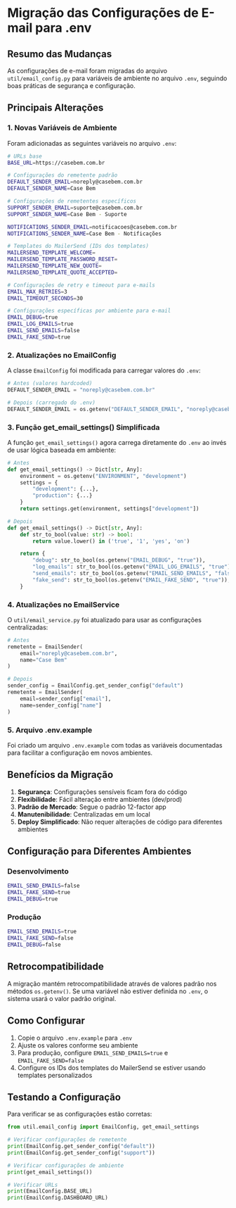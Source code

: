 # Migração das Configurações de E-mail para .env

## Resumo das Mudanças

As configurações de e-mail foram migradas do arquivo `util/email_config.py` para variáveis de ambiente no arquivo `.env`, seguindo boas práticas de segurança e configuração.

## Principais Alterações

### 1. Novas Variáveis de Ambiente

Foram adicionadas as seguintes variáveis no arquivo `.env`:

```bash
# URLs base
BASE_URL=https://casebem.com.br

# Configurações do remetente padrão
DEFAULT_SENDER_EMAIL=noreply@casebem.com.br
DEFAULT_SENDER_NAME=Case Bem

# Configurações de remetentes específicos
SUPPORT_SENDER_EMAIL=suporte@casebem.com.br
SUPPORT_SENDER_NAME=Case Bem - Suporte

NOTIFICATIONS_SENDER_EMAIL=notificacoes@casebem.com.br
NOTIFICATIONS_SENDER_NAME=Case Bem - Notificações

# Templates do MailerSend (IDs dos templates)
MAILERSEND_TEMPLATE_WELCOME=
MAILERSEND_TEMPLATE_PASSWORD_RESET=
MAILERSEND_TEMPLATE_NEW_QUOTE=
MAILERSEND_TEMPLATE_QUOTE_ACCEPTED=

# Configurações de retry e timeout para e-mails
EMAIL_MAX_RETRIES=3
EMAIL_TIMEOUT_SECONDS=30

# Configurações específicas por ambiente para e-mail
EMAIL_DEBUG=true
EMAIL_LOG_EMAILS=true
EMAIL_SEND_EMAILS=false
EMAIL_FAKE_SEND=true
```

### 2. Atualizações no EmailConfig

A classe `EmailConfig` foi modificada para carregar valores do `.env`:

```python
# Antes (valores hardcoded)
DEFAULT_SENDER_EMAIL = "noreply@casebem.com.br"

# Depois (carregado do .env)
DEFAULT_SENDER_EMAIL = os.getenv("DEFAULT_SENDER_EMAIL", "noreply@casebem.com.br")
```

### 3. Função get_email_settings() Simplificada

A função `get_email_settings()` agora carrega diretamente do `.env` ao invés de usar lógica baseada em ambiente:

```python
# Antes
def get_email_settings() -> Dict[str, Any]:
    environment = os.getenv("ENVIRONMENT", "development")
    settings = {
        "development": {...},
        "production": {...}
    }
    return settings.get(environment, settings["development"])

# Depois
def get_email_settings() -> Dict[str, Any]:
    def str_to_bool(value: str) -> bool:
        return value.lower() in ('true', '1', 'yes', 'on')

    return {
        "debug": str_to_bool(os.getenv("EMAIL_DEBUG", "true")),
        "log_emails": str_to_bool(os.getenv("EMAIL_LOG_EMAILS", "true")),
        "send_emails": str_to_bool(os.getenv("EMAIL_SEND_EMAILS", "false")),
        "fake_send": str_to_bool(os.getenv("EMAIL_FAKE_SEND", "true")),
    }
```

### 4. Atualizações no EmailService

O `util/email_service.py` foi atualizado para usar as configurações centralizadas:

```python
# Antes
remetente = EmailSender(
    email="noreply@casebem.com.br",
    name="Case Bem"
)

# Depois
sender_config = EmailConfig.get_sender_config("default")
remetente = EmailSender(
    email=sender_config["email"],
    name=sender_config["name"]
)
```

### 5. Arquivo .env.example

Foi criado um arquivo `.env.example` com todas as variáveis documentadas para facilitar a configuração em novos ambientes.

## Benefícios da Migração

1. **Segurança**: Configurações sensíveis ficam fora do código
2. **Flexibilidade**: Fácil alteração entre ambientes (dev/prod)
3. **Padrão de Mercado**: Segue o padrão 12-factor app
4. **Manutenibilidade**: Centralizadas em um local
5. **Deploy Simplificado**: Não requer alterações de código para diferentes ambientes

## Configuração para Diferentes Ambientes

### Desenvolvimento
```bash
EMAIL_SEND_EMAILS=false
EMAIL_FAKE_SEND=true
EMAIL_DEBUG=true
```

### Produção
```bash
EMAIL_SEND_EMAILS=true
EMAIL_FAKE_SEND=false
EMAIL_DEBUG=false
```

## Retrocompatibilidade

A migração mantém retrocompatibilidade através de valores padrão nos métodos `os.getenv()`. Se uma variável não estiver definida no `.env`, o sistema usará o valor padrão original.

## Como Configurar

1. Copie o arquivo `.env.example` para `.env`
2. Ajuste os valores conforme seu ambiente
3. Para produção, configure `EMAIL_SEND_EMAILS=true` e `EMAIL_FAKE_SEND=false`
4. Configure os IDs dos templates do MailerSend se estiver usando templates personalizados

## Testando a Configuração

Para verificar se as configurações estão corretas:

```python
from util.email_config import EmailConfig, get_email_settings

# Verificar configurações de remetente
print(EmailConfig.get_sender_config("default"))
print(EmailConfig.get_sender_config("support"))

# Verificar configurações de ambiente
print(get_email_settings())

# Verificar URLs
print(EmailConfig.BASE_URL)
print(EmailConfig.DASHBOARD_URL)
```